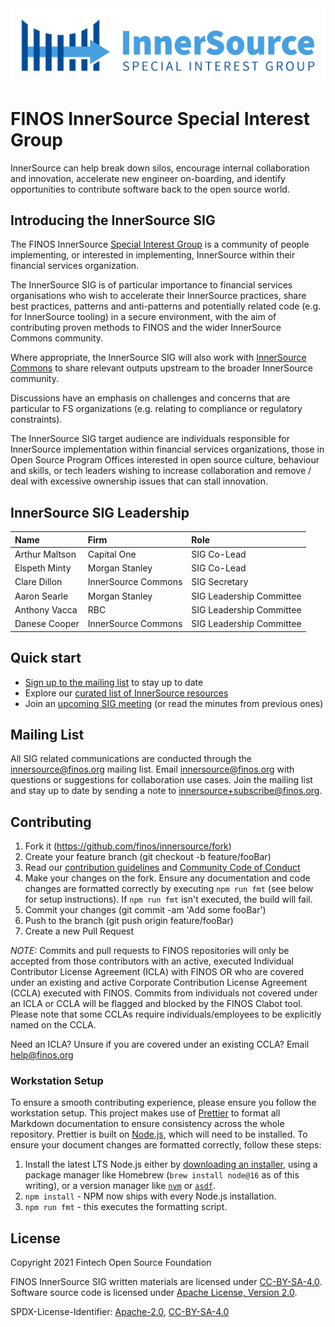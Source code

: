 <img src="https://github.com/finos/branding/blob/master/sig-logos/innersource-sig/Horizontal/2020_InnerSourceSIG_Horizontal.png" width="600">

# FINOS InnerSource Special Interest Group

InnerSource can help break down silos, encourage internal collaboration and
innovation, accelerate new engineer on-boarding, and identify opportunities to
contribute software back to the open source world.

## Introducing the InnerSource SIG

The FINOS InnerSource
[Special Interest Group](https://github.com/finos/community/tree/main/docs/governance#special-interest-groups)
is a community of people implementing, or interested in implementing,
InnerSource within their financial services organization.

The InnerSource SIG is of particular importance to financial services
organisations who wish to accelerate their InnerSource practices, share best
practices, patterns and anti-patterns and potentially related code (e.g. for
InnerSource tooling) in a secure environment, with the aim of contributing
proven methods to FINOS and the wider InnerSource Commons community.

Where appropriate, the InnerSource SIG will also work with
[InnerSource Commons](http://www.innersourcecommons.org) to share relevant
outputs upstream to the broader InnerSource community.

Discussions have an emphasis on challenges and concerns that are particular to
FS organizations (e.g. relating to compliance or regulatory constraints).

The InnerSource SIG target audience are individuals responsible for InnerSource
implementation within financial services organizations, those in Open Source
Program Offices interested in open source culture, behaviour and skills, or tech
leaders wishing to increase collaboration and remove / deal with excessive
ownership issues that can stall innovation.

## InnerSource SIG Leadership

| Name           | Firm                | Role                     |
| :------------- | :------------------ | :----------------------- |
| Arthur Maltson | Capital One         | SIG Co-Lead              |
| Elspeth Minty  | Morgan Stanley      | SIG Co-Lead              |
| Clare Dillon   | InnerSource Commons | SIG Secretary            |
| Aaron Searle   | Morgan Stanley      | SIG Leadership Committee |
| Anthony Vacca  | RBC                 | SIG Leadership Committee |
| Danese Cooper  | InnerSource Commons | SIG Leadership Committee |

## Quick start

- [Sign up to the mailing list](#mailing-list) to stay up to date
- Explore our [curated list of InnerSource resources](docs/resources.md)
- Join an
  [upcoming SIG meeting](https://github.com/finos/InnerSource/issues?q=is%3Aopen+is%3Aissue+label%3Ameeting)
  (or read the minutes from previous ones)

## Mailing List

All SIG related communications are conducted through the innersource@finos.org
mailing list. Email innersource@finos.org with questions or suggestions for
collaboration use cases. Join the mailing list and stay up to date by sending a
note to innersource+subscribe@finos.org.

## Contributing

1. Fork it (https://github.com/finos/innersource/fork)
1. Create your feature branch (git checkout -b feature/fooBar)
1. Read our
   [contribution guidelines](https://github.com/finos/InnerSource/blob/master/CONTRIBUTING.md)
   and [Community Code of Conduct](https://www.finos.org/code-of-conduct)
1. Make your changes on the fork. Ensure any documentation and code changes are
   formatted correctly by executing `npm run fmt` (see below for setup
   instructions). If `npm run fmt` isn't executed, the build will fail.
1. Commit your changes (git commit -am 'Add some fooBar')
1. Push to the branch (git push origin feature/fooBar)
1. Create a new Pull Request

_NOTE:_ Commits and pull requests to FINOS repositories will only be accepted
from those contributors with an active, executed Individual Contributor License
Agreement (ICLA) with FINOS OR who are covered under an existing and active
Corporate Contribution License Agreement (CCLA) executed with FINOS. Commits
from individuals not covered under an ICLA or CCLA will be flagged and blocked
by the FINOS Clabot tool. Please note that some CCLAs require
individuals/employees to be explicitly named on the CCLA.

Need an ICLA? Unsure if you are covered under an existing CCLA? Email
help@finos.org

### Workstation Setup

To ensure a smooth contributing experience, please ensure you follow the
workstation setup. This project makes use of [Prettier](https://prettier.io/) to
format all Markdown documentation to ensure consistency across the whole
repository. Prettier is built on [Node.js](https://nodejs.org/), which will need
to be installed. To ensure your document changes are formatted correctly, follow
these steps:

1. Install the latest LTS Node.js either by
   [downloading an installer](https://nodejs.org/en/download/), using a package
   manager like Homebrew (`brew install node@16` as of this writing), or a
   version manager like [`nvm`](https://github.com/nvm-sh/nvm) or
   [`asdf`](https://github.com/asdf-vm/asdf).
1. `npm install` - NPM now ships with every Node.js installation.
1. `npm run fmt` - this executes the formatting script.

## License

Copyright 2021 Fintech Open Source Foundation

FINOS InnerSource SIG written materials are licensed under
[CC-BY-SA-4.0](https://creativecommons.org/licenses/by-sa/4.0/). Software source
code is licensed under
[Apache License, Version 2.0](http://www.apache.org/licenses/LICENSE-2.0).

SPDX-License-Identifier: [Apache-2.0](https://spdx.org/licenses/Apache-2.0),
[CC-BY-SA-4.0](https://creativecommons.org/licenses/by-sa/4.0/)
